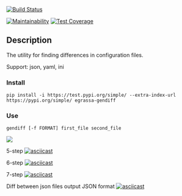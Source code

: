 [![Build Status](https://travis-ci.org/xegrassa/python-project-lvl2.svg?branch=master)](https://travis-ci.org/xegrassa/python-project-lvl2)

[![Maintainability](https://api.codeclimate.com/v1/badges/6a829b74e340aeec86c1/maintainability)](https://codeclimate.com/github/xegrassa/python-project-lvl2/maintainability)
[![Test Coverage](https://api.codeclimate.com/v1/badges/6a829b74e340aeec86c1/test_coverage)](https://codeclimate.com/github/xegrassa/python-project-lvl2/test_coverage)

## Description

The utility for finding differences in configuration files.

Support: json, yaml, ini

### Install

`pip install -i https://test.pypi.org/simple/ --extra-index-url https://pypi.org/simple/ egrassa-gendiff`


### Use

`gendiff [-f FORMAT] first_file second_file`





<a href="https://asciinema.org/a/AZTSUs8rFR8JBl7ehMLdK0KQB" target="_blank"><img src="https://asciinema.org/a/AZTSUs8rFR8JBl7ehMLdK0KQB.svg" /></a>

5-step
[![asciicast](https://asciinema.org/a/292649.svg)](https://asciinema.org/a/292649)

6-step
[![asciicast](https://asciinema.org/a/293788.svg)](https://asciinema.org/a/293788)

7-step
[![asciicast](https://asciinema.org/a/294066.svg)](https://asciinema.org/a/294066)

Diff between json files output JSON format
[![asciicast](https://asciinema.org/a/294423.svg)](https://asciinema.org/a/294423)
